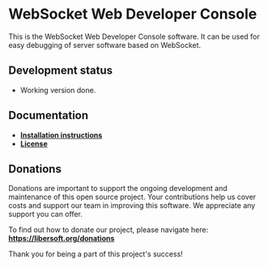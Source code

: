 # WebSocket Web Developer Console

This is the WebSocket Web Developer Console software. It can be used for easy debugging of server software based on WebSocket.

## Development status

- Working version done.

## Documentation

- [**Installation instructions**](./INSTALL.md)
- [**License**](./LICENSE)

## Donations

Donations are important to support the ongoing development and maintenance of this open source project. Your contributions help us cover costs and support our team in improving this software. We appreciate any support you can offer.

To find out how to donate our project, please navigate here: **https://libersoft.org/donations**

Thank you for being a part of this project's success!
